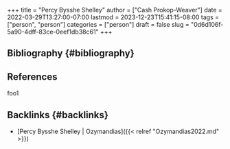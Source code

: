 +++
title = "Percy Bysshe Shelley"
author = ["Cash Prokop-Weaver"]
date = 2022-03-29T13:27:00-07:00
lastmod = 2023-12-23T15:41:15-08:00
tags = ["person", "person"]
categories = ["person"]
draft = false
slug = "0d6d106f-5a90-4dff-83ce-0eef1db38c61"
+++

## Bibliography {#bibliography}

## References

<style>.csl-entry{text-indent: -1.5em; margin-left: 1.5em;}</style><div class="csl-bib-body">
</div>

foo1


## Backlinks {#backlinks}

-   [Percy Bysshe Shelley | Ozymandias]({{< relref "Ozymandias2022.md" >}})
